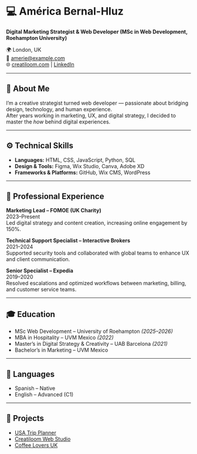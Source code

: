 # 💻 América Bernal-Hluz  
**Digital Marketing Strategist & Web Developer (MSc in Web Development, Roehampton University)**  

🌍 London, UK  
📧 amerie@example.com  
🌐 [creatiloom.com](https://creatiloom.com) | [LinkedIn](https://linkedin.com/in/americabernal)  

---

## 🧠 About Me
I’m a creative strategist turned web developer — passionate about bridging design, technology, and human experience.  
After years working in marketing, UX, and digital strategy, I decided to master the *how* behind digital experiences.  

---

## ⚙️ Technical Skills
- **Languages:** HTML, CSS, JavaScript, Python, SQL  
- **Design & Tools:** Figma, Wix Studio, Canva, Adobe XD  
- **Frameworks & Platforms:** GitHub, Wix CMS, WordPress  

---

## 💼 Professional Experience
**Marketing Lead – FOMOE (UK Charity)**  
2023–Present  
Led digital strategy and content creation, increasing online engagement by 150%.  

**Technical Support Specialist – Interactive Brokers**  
2021–2024  
Supported security tools and collaborated with global teams to enhance UX and client communication.  

**Senior Specialist – Expedia**  
2019–2020  
Resolved escalations and optimized workflows between marketing, billing, and customer service teams.  

---

## 🎓 Education
- MSc Web Development – University of Roehampton *(2025–2026)*  
- MBA in Hospitality – UVM Mexico *(2022)*  
- Master’s in Digital Strategy & Creativity – UAB Barcelona *(2021)*  
- Bachelor’s in Marketing – UVM Mexico  

---

## 💬 Languages
- Spanish – Native  
- English – Advanced (C1)  

---

## 🌟 Projects
- [USA Trip Planner](https://www.usa-trip-planner.com/)  
- [Creatiloom Web Studio](https://creatiloom.com)  
- [Coffee Lovers UK](https://github.com/ameriie00)
